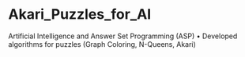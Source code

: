 # Akari_Puzzles_for_AI

Artificial Intelligence and Answer Set Programming (ASP) • Developed algorithms for puzzles (Graph Coloring, N-Queens, Akari)
